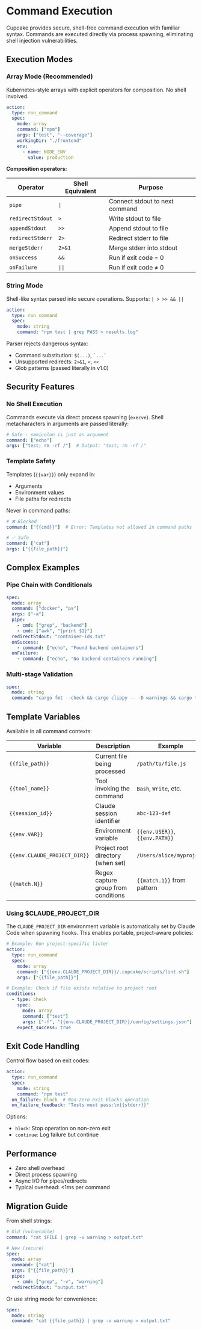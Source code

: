 # Command Execution

Cupcake provides secure, shell-free command execution with familiar syntax. Commands are executed directly via process spawning, eliminating shell injection vulnerabilities.

## Execution Modes

### Array Mode (Recommended)

Kubernetes-style arrays with explicit operators for composition. No shell involved.

```yaml
action:
  type: run_command
  spec:
    mode: array
    command: ["npm"]
    args: ["test", "--coverage"]
    workingDir: "./frontend"
    env:
      - name: NODE_ENV
        value: production
```

**Composition operators:**

| Operator | Shell Equivalent | Purpose |
|----------|-----------------|---------|
| `pipe` | `\|` | Connect stdout to next command |
| `redirectStdout` | `>` | Write stdout to file |
| `appendStdout` | `>>` | Append stdout to file |
| `redirectStderr` | `2>` | Redirect stderr to file |
| `mergeStderr` | `2>&1` | Merge stderr into stdout |
| `onSuccess` | `&&` | Run if exit code = 0 |
| `onFailure` | `\|\|` | Run if exit code ≠ 0 |

### String Mode

Shell-like syntax parsed into secure operations. Supports: `| > >> && ||`

```yaml
action:
  type: run_command
  spec:
    mode: string
    command: "npm test | grep PASS > results.log"
```

Parser rejects dangerous syntax:
- Command substitution: `$(...)`, `` `...` ``
- Unsupported redirects: `2>&1`, `<`, `<<`
- Glob patterns (passed literally in v1.0)

## Security Features

### No Shell Execution
Commands execute via direct process spawning (`execve`). Shell metacharacters in arguments are passed literally:

```yaml
# Safe - semicolon is just an argument
command: ["echo"]
args: ["test; rm -rf /"]  # Output: "test; rm -rf /"
```

### Template Safety
Templates (`{{var}}`) only expand in:
- Arguments
- Environment values
- File paths for redirects

Never in command paths:
```yaml
# ❌ Blocked
command: ["{{cmd}}"]  # Error: Templates not allowed in command paths

# ✅ Safe
command: ["cat"]
args: ["{{file_path}}"]
```

## Complex Examples

### Pipe Chain with Conditionals
```yaml
spec:
  mode: array
  command: ["docker", "ps"]
  args: ["-a"]
  pipe:
    - cmd: ["grep", "backend"]
    - cmd: ["awk", "{print $1}"]
  redirectStdout: "container-ids.txt"
  onSuccess:
    - command: ["echo", "Found backend containers"]
  onFailure:
    - command: ["echo", "No backend containers running"]
```

### Multi-stage Validation
```yaml
spec:
  mode: string
  command: "cargo fmt --check && cargo clippy -- -D warnings && cargo test"
```

## Template Variables

Available in all command contexts:

| Variable | Description | Example |
|----------|-------------|---------|
| `{{file_path}}` | Current file being processed | `/path/to/file.js` |
| `{{tool_name}}` | Tool invoking the command | `Bash`, `Write`, etc. |
| `{{session_id}}` | Claude session identifier | `abc-123-def` |
| `{{env.VAR}}` | Environment variable | `{{env.USER}}`, `{{env.PATH}}` |
| `{{env.CLAUDE_PROJECT_DIR}}` | Project root directory (when set) | `/Users/alice/myproject` |
| `{{match.N}}` | Regex capture group from conditions | `{{match.1}}` from pattern |

### Using $CLAUDE_PROJECT_DIR

The `CLAUDE_PROJECT_DIR` environment variable is automatically set by Claude Code when spawning hooks. This enables portable, project-aware policies:

```yaml
# Example: Run project-specific linter
action:
  type: run_command
  spec:
    mode: array
    command: ["{{env.CLAUDE_PROJECT_DIR}}/.cupcake/scripts/lint.sh"]
    args: ["{{file_path}}"]

# Example: Check if file exists relative to project root
conditions:
  - type: check
    spec:
      mode: array
      command: ["test"]
      args: ["-f", "{{env.CLAUDE_PROJECT_DIR}}/config/settings.json"]
    expect_success: true
```

## Exit Code Handling

Control flow based on exit codes:

```yaml
action:
  type: run_command
  spec:
    mode: string
    command: "npm test"
  on_failure: block  # Non-zero exit blocks operation
  on_failure_feedback: "Tests must pass:\n{{stderr}}"
```

Options:
- `block`: Stop operation on non-zero exit
- `continue`: Log failure but continue

## Performance

- Zero shell overhead
- Direct process spawning
- Async I/O for pipes/redirects
- Typical overhead: <1ms per command

## Migration Guide

From shell strings:
```yaml
# Old (vulnerable)
command: "cat $FILE | grep -v warning > output.txt"

# New (secure)
spec:
  mode: array
  command: ["cat"]
  args: ["{{file_path}}"]
  pipe:
    - cmd: ["grep", "-v", "warning"]
  redirectStdout: "output.txt"
```

Or use string mode for convenience:
```yaml
spec:
  mode: string
  command: "cat {{file_path}} | grep -v warning > output.txt"
```